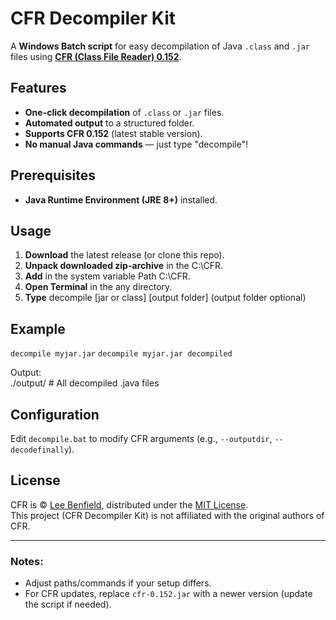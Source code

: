 # CFR Decompiler Kit  

A **Windows Batch script** for easy decompilation of Java `.class` and `.jar` files using **[CFR (Class File Reader) 0.152](http://www.benf.org/other/cfr/)**.  

## Features  

- **One-click decompilation** of `.class` or `.jar` files.  
- **Automated output** to a structured folder.  
- **Supports CFR 0.152** (latest stable version).  
- **No manual Java commands** — just type "decompile"!  

## Prerequisites  

- **Java Runtime Environment (JRE 8+)** installed.
## Usage  

1. **Download** the latest release (or clone this repo).  
2. **Unpack downloaded zip-archive** in the C:\CFR\.  
3. **Add** in the system variable Path C:\CFR\.  
4. **Open Terminal** in the any directory.
5. **Type** decompile [jar or class] [output folder] (output folder optional) 

## Example  
`decompile myjar.jar`
`decompile myjar.jar decompiled`

Output:  
  ./output/  # All decompiled .java files  
  
## Configuration  

Edit `decompile.bat` to modify CFR arguments (e.g., `--outputdir`, `--decodefinally`).  

## License  
CFR is © [Lee Benfield](http://www.benf.org/), distributed under the [MIT License](https://opensource.org/licenses/MIT).  
This project (CFR Decompiler Kit) is not affiliated with the original authors of CFR.

---  

### Notes:  
- Adjust paths/commands if your setup differs.  
- For CFR updates, replace `cfr-0.152.jar` with a newer version (update the script if needed).  
